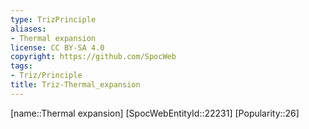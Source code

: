 ```yaml
---
type: TrizPrinciple
aliases:
- Thermal expansion
license: CC BY-SA 4.0
copyright: https://github.com/SpocWeb
tags: 
- Triz/Principle
title: Triz-Thermal_expansion
---
```

[name::Thermal expansion]
[SpocWebEntityId::22231]
[Popularity::26]




